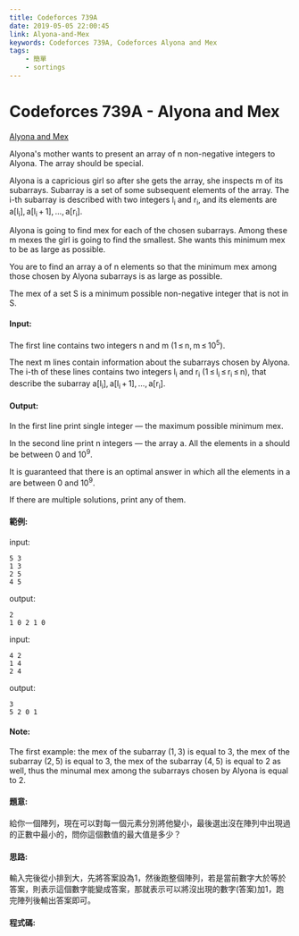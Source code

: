 ```yaml
---
title: Codeforces 739A
date: 2019-05-05 22:00:45
link: Alyona-and-Mex
keywords: Codeforces 739A, Codeforces Alyona and Mex
tags:
    - 簡單
    - sortings
---
```

# Codeforces 739A - Alyona and Mex
[Alyona and Mex](https://codeforces.com/problemset/problem/739/A)

Alyona's mother wants to present an array of n non-negative integers to Alyona. The array should be special.
<!-- more -->
Alyona is a capricious girl so after she gets the array, she inspects m of its subarrays. Subarray is a set of some subsequent elements of the array. The i-th subarray is described with two integers l<sub>i</sub> and r<sub>i</sub>, and its elements are a\[l<sub>i</sub>], a[l<sub>i</sub> + 1], ..., a\[r<sub>i</sub>].

Alyona is going to find mex for each of the chosen subarrays. Among these m mexes the girl is going to find the smallest. She wants this minimum mex to be as large as possible.

You are to find an array a of n elements so that the minimum mex among those chosen by Alyona subarrays is as large as possible.

The mex of a set S is a minimum possible non-negative integer that is not in S.

#### Input:
The first line contains two integers n and m (1 ≤ n, m ≤ 10<sup>5</sup>).

The next m lines contain information about the subarrays chosen by Alyona. The i-th of these lines contains two integers l<sub>i</sub> and r<sub>i</sub> (1 ≤ l<sub>i</sub> ≤ r<sub>i</sub> ≤ n), that describe the subarray a\[l<sub>i</sub>], a[l<sub>i</sub> + 1], ..., a\[r<sub>i</sub>].
#### Output:
In the first line print single integer — the maximum possible minimum mex.

In the second line print n integers — the array a. All the elements in a should be between 0 and 10<sup>9</sup>.

It is guaranteed that there is an optimal answer in which all the elements in a are between 0 and 10<sup>9</sup>.

If there are multiple solutions, print any of them.
#### 範例:
input:
```
5 3
1 3
2 5
4 5
```
output:
```
2
1 0 2 1 0
```
input:
```
4 2
1 4
2 4
```
output:
```
3
5 2 0 1
```

#### Note:
The first example: the mex of the subarray (1, 3) is equal to 3, the mex of the subarray (2, 5) is equal to 3, the mex of the subarray (4, 5) is equal to 2 as well, thus the minumal mex among the subarrays chosen by Alyona is equal to 2.
#### 題意:
給你一個陣列，現在可以對每一個元素分別將他變小，最後選出沒在陣列中出現過的正數中最小的，問你這個數值的最大值是多少？

#### 思路:
輸入完後從小排到大，先將答案設為1，然後跑整個陣列，若是當前數字大於等於答案，則表示這個數字能變成答案，那就表示可以將沒出現的數字(答案)加1，跑完陣列後輸出答案即可。

#### 程式碼:
<script src="https://gist.github.com/Daviswww/64e67f626854df2b130243b23d4b678f.js"></script>

